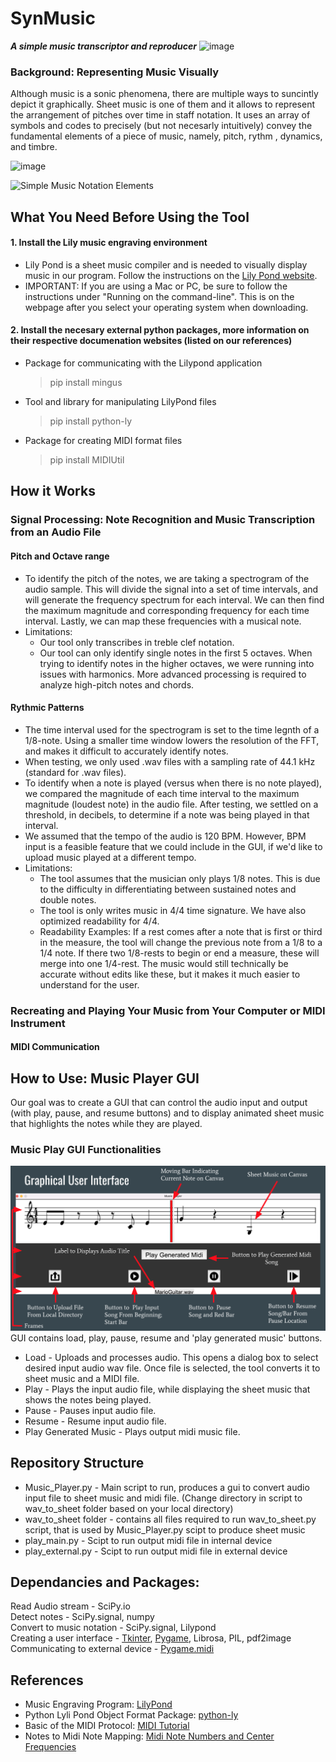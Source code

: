 # SynMusic
_**A simple music transcriptor and reproducer**_
![image](https://user-images.githubusercontent.com/20881669/204862511-7b64966e-dd5b-43d5-8e9f-26f672b4a755.png)

### Background: Representing Music Visually 
Although music is a sonic phenomena, there are multiple ways to suncintly depict it graphically. Sheet music is one of them and it allows to represent the arrangement of pitches over time in staff notation. It uses an array of symbols and codes to precisely (but not necesarly intuitively) convey the fundamental elements of a piece of music, namely, pitch, rythm , dynamics, and timbre.

![image](https://user-images.githubusercontent.com/20881669/199405616-928f35ca-6f92-4c2d-901e-33b310f2c60a.png)

![Simple Music Notation Elements](https://user-images.githubusercontent.com/20881669/199398114-b406ef6f-548c-4a37-99ca-99a2b33f67b5.png)


## What You Need Before Using the Tool
#### 1. Install the Lily music engraving environment 
  * Lily Pond is a sheet music compiler and is needed to visually display music in our program. Follow the instructions on the [Lily Pond website](https://lilypond.org/download.html).
   * IMPORTANT: If you are using a Mac or PC, be sure to follow the instructions under "Running on the command-line". This is on the webpage after you select your operating system when downloading.
#### 2. Install the necesary external python packages, more information on their respective documenation websites (listed on our references)
  * Package for communicating with the Lilypond application
    > pip install mingus
  * Tool and library for manipulating LilyPond files 
    > pip install python-ly
  * Package for creating MIDI format files 
    > pip install MIDIUtil
  

## How it Works
### Signal Processing: Note Recognition and Music Transcription from an Audio File
#### Pitch and Octave range
 * To identify the pitch of the notes, we are taking a spectrogram of the audio sample. This will divide the signal into a set of time intervals, and will generate the frequency spectrum for each interval. We can then find the maximum magnitude and corresponding frequency for each time interval. Lastly, we can map these frequencies with a musical note.
 * Limitations:
   - Our tool only transcribes in treble clef notation.
   - Our tool can only identify single notes in the first 5 octaves. When trying to identify notes in the higher octaves, we were running into issues with harmonics. More advanced processing is required to analyze high-pitch notes and chords.
#### Rythmic Patterns
 * The time interval used for the spectrogram is set to the time legnth of a 1/8-note. Using a smaller time window lowers the resolution of the FFT, and makes it difficult to accurately identify notes.
 * When testing, we only used .wav files with a sampling rate of 44.1 kHz (standard for .wav files).
 * To identify when a note is played (versus when there is no note played), we compared the magnitude of each time interval to the maximum magnitude (loudest note) in the audio file. After testing, we settled on a threshold, in decibels, to determine if a note was being played in that interval.
 * We assumed that the tempo of the audio is 120 BPM. However, BPM input is a feasible feature that we could include in the GUI, if we'd like to upload music played at a different tempo.
 * Limitations:
   * The tool assumes that the musician only plays 1/8 notes. This is due to the difficulty in differentiating between sustained notes and double notes.
   * The tool is only writes music in 4/4 time signature. We have also optimized readability for 4/4. 
   - Readability Examples: If a rest comes after a note that is first or third in the measure, the tool will change the previous note from a 1/8 to a 1/4 note. If there two 1/8-rests to begin or end a measure, these will merge into one 1/4-rest. The music would still technically be accurate without edits like these, but it makes it much easier to understand for the user.
#### 

### Recreating and Playing Your Music from Your Computer or MIDI Instrument
#### MIDI Communication

## How to Use: Music Player GUI
Our goal was to create a GUI that can control the audio input and output (with play, pause, and resume buttons) and to display animated sheet music that highlights the notes while they are played.

### Music Play GUI Functionalities 
![GUI Image](Images/GUI.png)  
GUI contains load, play, pause, resume and 'play generated music' buttons.  
 * Load - Uploads and processes audio. This opens a dialog box to select desired input audio wav file. Once file is selected, the tool converts it to sheet music and a MIDI file.  
 * Play - Plays the input audio file, while displaying the sheet music that shows the notes being played.  
 * Pause - Pauses input audio file.  
 * Resume - Resume input audio file.  
 * Play Generated Music - Plays output midi music file.   

## Repository Structure
 * Music_Player.py - Main script to run, produces a gui to convert audio input file to sheet music and midi file. (Change directory in script to wav_to_sheet folder based on your local directory)
 * wav_to_sheet folder - contains all files required to run wav_to_sheet.py script, that is used by Music_Player.py scipt to produce sheet music
 * play_main.py - Scipt to run output midi file in internal device
 * play_external.py - Scipt to run output midi file in external device
 
## Dependancies and Packages:
Read Audio stream - SciPy.io  
Detect notes - SciPy.signal, numpy  
Convert to music notation - SciPy.signal, Lilypond  
Creating a user interface - [Tkinter](https://docs.python.org/3/library/tkinter.html), [Pygame](https://www.pygame.org/wiki/about), Librosa, PIL, pdf2image  
Communicating to external device - [Pygame.midi](https://www.pygame.org/docs/ref/midi.html)
 
##  References
- Music Engraving Program: [LilyPond](http://lilypond.org/doc/v2.22/Documentation/learning/simple-notation)
- Python Lyli Pond Object Format Package: [python-ly](https://pypi.org/project/python-ly/)
- Basic of the MIDI Protocol: [MIDI Tutorial](https://www.cs.cmu.edu/~music/cmsip/readings/MIDI%20tutorial%20for%20programmers.html) 
- Notes to Midi Note Mapping: [Midi Note Numbers and Center Frequencies](https://www.inspiredacoustics.com/en/MIDI_note_numbers_and_center_frequencies)

